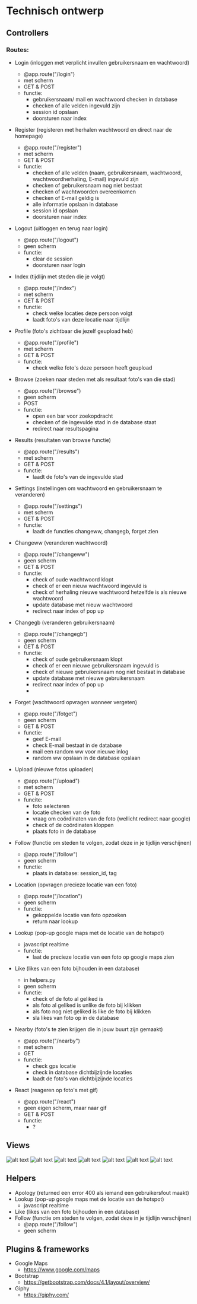 # Technisch ontwerp

## Controllers
### Routes:
- Login (inloggen met verplicht invullen gebruikersnaam en wachtwoord)
    - @app.route("/login")
    - met scherm
    - GET & POST
    - functie:
        - gebruikersnaam/ mail en wachtwoord checken in database
        - checken of alle velden ingevuld zijn
        - session id opslaan
        - doorsturen naar index

- Register (registeren met herhalen wachtwoord en direct naar de homepage)
    - @app.route("/register")
    - met scherm
    - GET & POST
    - functie:
        - checken of alle velden (naam, gebruikersnaam, wachtwoord, wachtwoordherhaling, E-mail) ingevuld zijn
        - checken of gebruikersnaam nog niet bestaat
        - checken of wachtwoorden overeenkomen
        - checken of E-mail geldig is
        - alle informatie opslaan in database
        - session id opslaan
        - doorsturen naar index

- Logout (uitloggen en terug naar login)
    - @app.route("/logout")
    - geen scherm
    - functie:
        - clear de session
        - doorsturen naar login

- Index (tijdlijn met steden die je volgt)
    - @app.route("/index")
    - met scherm
    - GET & POST
    - functie:
        - check welke locaties deze persoon volgt
        - laadt foto's van deze locatie naar tijdlijn

- Profile (foto's zichtbaar die jezelf geupload heb)
    - @app.route("/profile")
    - met scherm
    - GET & POST
    - functie:
        - check welke foto's deze persoon heeft geupload

- Browse (zoeken naar steden met als resultaat foto's van die stad)
    - @app.route("/browse")
    - geen scherm
    - POST
    - functie:
        - open een bar voor zoekopdracht
        - checken of de ingevulde stad in de database staat
        - redirect naar resultspagina

- Results (resultaten van browse functie)
    - @app.route("/results")
    - met scherm
    - GET & POST
    - functie:
        - laadt de foto's van de ingevulde stad

- Settings (instellingen om wachtwoord en gebruikersnaam te veranderen)
    - @app.route("/settings")
    - met scherm
    - GET & POST
    - functie:
        - laadt de functies changeww, changegb, forget zien

- Changeww (veranderen wachtwoord)
    - @app.route("/changeww")
    - geen scherm
    - GET & POST
    - functie:
        - check of oude wachtwoord klopt
        - check of er een nieuw wachtwoord ingevuld is
        - check of herhaling nieuwe wachtwoord hetzelfde is als nieuwe wachtwoord
        - update database met nieuw wachtwoord
        - redirect naar index of pop up

- Changegb (veranderen gebruikersnaam)
    - @app.route("/changegb")
    - geen scherm
    - GET & POST
    - functie:
        - check of oude gebruikersnaam klopt
        - check of er een nieuwe gebruikersnaam ingevuld is
        - check of nieuwe gebruikersnaam nog niet bestaat in database
        - update database met nieuwe gebruikersnaam
        - redirect naar index of pop up
        -
- Forget (wachtwoord opvragen wanneer vergeten)
    - @app.route("/fotget")
    - geen scherm
    - GET & POST
    - functie:
        - geef E-mail
        - check E-mail bestaat in de database
        - mail een random ww voor nieuwe inlog
        - random ww opslaan in de database opslaan

- Upload (nieuwe fotos uploaden)
    - @app.route("/upload")
    - met scherm
    - GET & POST
    - funcite:
        - foto selecteren
        - locatie checken van de foto
        - vraag om coördinaten van de foto (wellicht redirect naar google)
        - check of de coördinaten kloppen
        - plaats foto in de database

- Follow (functie om steden te volgen, zodat deze in je tijdlijn verschijnen)
    - @app.route("/follow")
    - geen scherm
    - functie:
        - plaats in database: session_id, tag

- Location (opvragen precieze locatie van een foto)
    - @app.route("/location")
    - geen scherm
    - functie:
        - gekoppelde locatie van foto opzoeken
        - return naar lookup

- Lookup (pop-up google maps met de locatie van de hotspot)
    - javascript realtime
    - functie:
        - laat de precieze locatie van een foto op google maps zien

- Like (likes van een foto bijhouden in een database)
    - in helpers.py
    - geen scherm
    - functie:
        - check of de foto al geliked is
        - als foto al geliked is unlike de foto bij klikken
        - als foto nog niet geliked is like de foto bij klikken
        - sla likes van foto op in de database

- Nearby (foto's te zien krijgen die in jouw buurt zijn gemaakt)
    - @app.route("/nearby")
    - met scherm
    - GET
    - functie:
        - check gps locatie
        - check in database dichtbijzijnde locaties
        - laadt de foto's van dichtbijzijnde locaties

- React (reageren op foto's met gif)
    - @app.route("/react")
    - geen eigen scherm, maar naar gif
    - GET & POST
    - functie:
        - ?

## Views

![alt text](schetsen/register.jpeg "Register")
![alt text](schetsen/login.jpeg "Login")
![alt text](schetsen/index.jpeg "Index")
![alt text](schetsen/profile.jpeg "Profile")
![alt text](schetsen/hotspot.jpeg "Hotspots")
![alt text](schetsen//maps.jpeg "Map")
![alt text](schetsen/settings.jpeg "Settings")

## Helpers
- Apology (returned een error 400 als iemand een gebruikersfout maakt)
- Lookup (pop-up google maps met de locatie van de hotspot)
    - javascript realtime
- Like (likes van een foto bijhouden in een database)
- Follow (functie om steden te volgen, zodat deze in je tijdlijn verschijnen)
    - @app.route("/follow")
    - geen scherm

## Plugins & frameworks
- Google Maps
    - https://www.google.com/maps
- Bootstrap
    - https://getbootstrap.com/docs/4.1/layout/overview/
-  Giphy
    - https://giphy.com/


